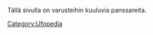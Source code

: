 Tällä sivulla on varusteihin kuuluvia panssareita.

[Category:Ufopedia](Category:Ufopedia "wikilink")